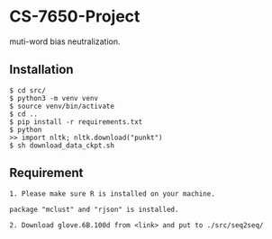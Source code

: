 # CS-7650-Project
muti-word bias neutralization.

## Installation

```
$ cd src/
$ python3 -m venv venv
$ source venv/bin/activate
$ cd ..
$ pip install -r requirements.txt
$ python
>> import nltk; nltk.download("punkt")
$ sh download_data_ckpt.sh
```

## Requirement
```
1. Please make sure R is installed on your machine.

package "mclust" and "rjson" is installed.

2. Download glove.6B.100d from <link> and put to ./src/seq2seq/
```